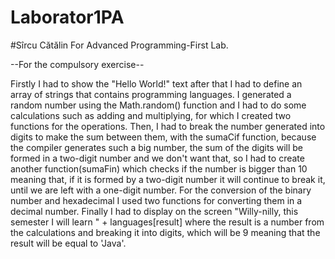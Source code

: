 # Laborator1PA 
#Sîrcu Cătălin
For Advanced Programming-First Lab.

--For the compulsory exercise--

Firstly I had to show the "Hello World!" text after that I had to define an array of strings that contains programming languages.
I generated a random number using the Math.random() function and I had to do some calculations such as adding and multiplying, for which I created two functions for the operations.
Then, I had to break the number generated into digits to make the sum between them, with the sumaCif function, because the compiler generates such a big number, the sum of the digits will be formed in a 
two-digit number and we don't want that, so I had to create another function(sumaFin) which checks if the number is bigger than 10 meaning that, if it is formed by a two-digit number
it will continue to break it, until we are left with a one-digit number.
For the conversion of the binary number and hexadecimal I used two functions for converting them in a decimal number.
Finally I had to display on the screen "Willy-nilly, this semester I will learn " + languages[result] where the result is a number from the calculations and breaking it into  digits, which will be 9 meaning that the result will be equal to 'Java'.
